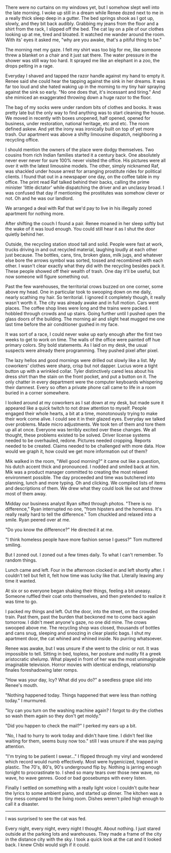 There were no curtains on my windows yet, but I somehow slept well into the late morning. I woke up still in a dream while Renee dozed next to me in a really thick sleep deep in a gutter. The bed springs shook as I got up, slowly, and they bit back audibly. Grabbing my jeans from the floor and a shirt from the rack, I slipped off the bed. The cat lay on a pile of our clothes looking up at me, tired and bloated. It watched me wander around the room. With its' eyes it asked me, "why are you awake, that's a pitiful thing to be."

The morning met my gaze. I felt my shirt was too big for me, like someone threw a blanket on a chair and it just sat there. The water pressure in the shower was still way too hard. It sprayed me like an elephant in a zoo, the drops pelting in a rage.

Everyday I shaved and tapped the razor handle against my hand to empty it. Renee said she could hear the tapping against the sink in her dreams. It was far too loud and she hated waking up in the morning to my tiny hair spraying against the sink so early. "No one does that, it's incessant and tiring." And she mimiced an exaggerated throwing down a huge razor to the floor.

The bag of my socks were under random bits of clothes and books. It was pretty late but the only way to find anything was  to start cleaning the house. We moved in recently with boxes unopened, half opened, opened for business, under restoration, national heritage, etc and etc. The room defined askew. And yet the irony was ironically built on top of yet more trash. Our apartment was above a shifty limousine dispatch, neighboring a recycling office.

I should mention the owners of the place were dodgy themselves. Two cousins from rich Indian families started it a century back. One absolutely never ever never for sure 100% never visited the office. His pictures were all over it with the latest limousine models. The other, simply nicknamed Raf, was shackled under house arrest for arranging prostitute rides for political clients. I found that out in a newspaper one day, on the coffee table in my office. The print read Raf talked behind their backs, calling the prime minister 'little dictator' while dispatching the driver and an unclassy broad. I was confused that day if mentioning the prostitutes was somehow clever or not. Oh and he was our landlord.

We arranged a deal with Raf that we'd pay to live in his illegally zoned apartment for nothing more.

After shifting the couch I found a pair. Renee moaned in her sleep softly but the wake of it was loud enough. You could still hear it as I shut the door quietly behind her.

Outside, the recycling station stood tall and solid. People were fast at work, trucks driving in and out recycled material, laughing loudly at each other just because. The bottles, cans, tins, broken glass, milk jugs, and whatever else bore the arrows symbol was sorted, tossed and recombined with each other. I wasn't clear exactly what they did with the recycling besides pack it. These people showed off their wealth of trash. One day it'll be useful, but now someone will figure something out.

Past the few warehouses, the territorial crows buzzed on one corner, some above my head. One in particular took to swooping down on me daily, nearly scathing my hair. So territorial. I ignored it completely though, it really wasn't worth it. The city was already awake and in full motion. Cars went places. The coffee shop lines were long and the trains were packed. I hobbled through crowds and up stairs. Going further until I pushed open the glass doors of the building. The morning air and slight heat mugged me one last time before the air conditioner gushed in my face.

It was sort of a race, I could never wake up early enough after the first two weeks to get to work on time. The walls of the office were painted off hue primary colors. Shy bold statements. As I laid on my desk, the usual suspects were already there programming. They pushed pixel after pixel.

The lazy hellos and good mornings were drilled out slowly like a list. My coworkers' clothes were sharp, crisp but not dapper. Lucius wore a tight button up with a wrinkled collar. Tyler distinctively cared less about his dress shirt than the stain on the front pocket, and put a button on it. The only chatter in every department were the computer keyboards whispering their damnest. Every so often a private phone call came to life in a room buried in a corner somewhere.

I looked around at my coworkers as I sat down at my desk, but made sure it appeared like a quick twitch to not draw attention to myself. People engaged their whole hearts, a bit at a time, monotonously trying to make their work come alive. I could see it in their glazed eyes. Everyday we talked over problems. Made micro adjustments. We took ten of them and tore them up all at once. Everyone was terribly excited over these changes. We all thought, these problems existed to be solved. Driver license systems needed to be overhauled, redone. Pictures needed cropping. Reports needed to be created. Claims needed to be challenged with more data. How would we graph it, how could we get more information out of them?

Mik walked in the room, "Well good morning?" it came out like a question, his dutch accent thick and pronounced. I nodded and smiled back at him. Mik was a product manager committed to creating the most relaxed environment possible. The day proceeded and time was butchered into planning, lunch and more typing. Oh and clicking. We compiled lists of items and descriptions of them. We drew what they could look like out and threw most of them away.

Midday our business analyst Ryan sifted through photos. "There is no difference," Ryan interrupted no one, "from hipsters and the homeless. It's really really hard to tell the difference." Tom chuckled and relaxed into a smile. Ryan peered over at me.

"Do you know the difference?" He directed it at me.

"I think homeless people have more fashion sense I guess?" Tom muttered smiling.

But I zoned out. I zoned out a few times daily. To what I can't remember. To random things.

Lunch came and left. Four in the afternoon clocked in and left shortly after. I couldn't tell but felt it, felt how time was lucky like that. Literally leaving any time it wanted.

At six or so everyone began shaking their things, feeling a bit uneasy. Someone ruffled their coat onto themselves, and then pretended to realize it was time to go.

I packed my things and left. Out the door, into the street, on the crowded train. Past them, past the burden that beckoned me to come back again tomorrow. I didn't meet anyone's gaze, no one did mine. The crows swooped above me. The recycling shop was closed, thousands of bottles and cans snug, sleeping and snoozing in clear plastic bags. I shut my apartment door, the cat whined and whined inside. No purring whatsoever.

Renee was awake, but I was unsure if she went to the clinic or not. It was impossible to tell. Sitting in bed, topless, her posture and nudity fit a greek aristocratic shelump. What played in front of her was the most unimaginable imaginable television. Horror movies with identical endings, relationship finales foreshadowing later romps.

"How was your day, Icy? What did you do?" a seedless grape slid into Renee's mouth.

"Nothing happened today. Things happened that were less than nothing today." I murmured.

"Icy can you turn on the washing machine again? I forgot to dry the clothes so wash them again so they don't get moldy."

"Did you happen to check the mail?" I perked my ears up a bit.

"No, I had to hurry to work today and didn't have time. I didn't feel like waiting for them, seems busy now too." still I was unsure if she was paying attention.

"I'm trying to be patient I swear..." I flipped through my vinyl and wondered which record would numb effectively. Most were hygenicized, trapped in plastic. The 70's, 80's, 90's underground flip by. Nothing is jarring enough tonight to procrastinate to. I shed so many tears over those new wave, no wave, ho wave genres. Good or bad goosebumps with every listen.

Finally I settled on something with a really light voice I couldn't quite hear the lyrics to some ambient piano, and started up dinner. The kitchen was a tiny mess compared to the living room. Dishes weren't piled high enough to call it a disaster.

-----

I was surprised to see the cat was fed.

Every night, every night, every night I thought. About nothing. I just stared outside at the parking lots and warehouses. They made a frame of the city in the distance city with the sky. I took a quick look at the cat and it looked back. I knew Chibi would sigh if it could.
